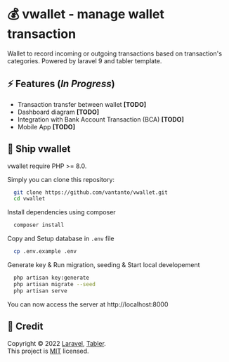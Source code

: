 
# 💰 vwallet - manage wallet transaction

Wallet to record incoming or outgoing transactions based on transaction's categories. Powered by laravel 9 and tabler template. 


## ⚡ Features (*In Progress*)

- Transaction transfer between wallet **[TODO]**
- Dashboard diagram **[TODO]**
- Integration with Bank Account Transaction (BCA) **[TODO]**
- Mobile App **[TODO]**


## 🚀 Ship vwallet

vwallet require PHP >= 8.0.

Simply you can clone this repository:

```bash
  git clone https://github.com/vantanto/vwallet.git
  cd vwallet
```

Install dependencies using composer

```bash
  composer install
```

Copy and Setup database in `.env` file

```bash
  cp .env.example .env
```

Generate key & Run migration, seeding & Start local developement

```bash
  php artisan key:generate
  php artisan migrate --seed
  php artisan serve
```

You can now access the server at http://localhost:8000
## 📝 Credit

Copyright © 2022 [Laravel](https://laravel.com/), [Tabler](https://tabler.io/).<br />
This project is [MIT](https://github.com/vantanto/vwallet/blob/master/LICENSE) licensed.